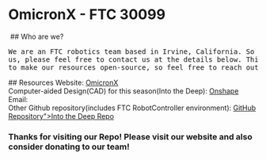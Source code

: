 # OmicronX - FTC 30099<br />
<img src="https://cdn.prod.website-files.com/6854d4a8e524965ae2661fb2/6854d7f1a1fee9b351f2ed02_vibrant%20logo%20with%20words%201.svg" loading="lazy" alt="">
## Who are we?
<pre>
We are an FTC robotics team based in Irvine, California. So if you live nearby and are interested in joining or need anything from
us, please feel free to contact us at the details below. This <a href="https://github.com/SevenIsAtEleven/30099-maximus-is-a-bum/blob/main"> Github Repository</a> is our FTC environment along with our code. We wish
to make our resources open-source, so feel free to reach out if you need anything.
</pre>
## Resources
Website: <a href="https://v2.ftc30099.com">OmicronX</a><br />
Computer-aided Design(CAD) for this season(Into the Deep): <a href="https://cad.onshape.com/documents/6fba0affd7371c0076f5805e/w/4ec63f80cc81c7cb112896a5/e/277cc521092787c35fbf36e4">Onshape</a><br />
Email: <ftc30099@gmai.com><br />
Other Github repository(includes FTC RobotController environment): <a href="https://github.com/maximusxiao/offseason">GitHub Repository">Into the Deep Repo</a><br />

### Thanks for visiting our Repo! Please visit our website and also consider donating to our team!
